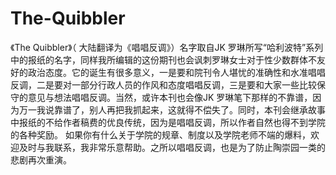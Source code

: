 # The-Quibbler
《The Quibbler》（ 大陆翻译为《唱唱反调》）名字取自JK 罗琳所写“哈利波特”系列中的报纸的名字，同样我所编辑的这份期刊也会讽刺罗琳女士对于性少数群体不友好的政治态度。它的诞生有很多意义，一是要和院刊令人堪忧的准确性和水准唱唱反调，二是要对一部分行政人员的作风和态度唱唱反调，三是要和大家一些比较保守的意见与想法唱唱反调。当然，或许本刊也会像JK 罗琳笔下那样的不靠谱，因为万一我说靠谱了，别人再把我抓起来，这就得不偿失了。同时，本刊会继承故事中报纸的不给作者稿费的优良传统，因为是唱唱反调，所以作者自然也得不到学院的各种奖励。 如果你有什么关于学院的规章、制度以及学院老师不端的爆料，欢迎及时与我联系，我非常乐意帮助。之所以唱唱反调，也是为了防止陶崇园一类的悲剧再次重演。
